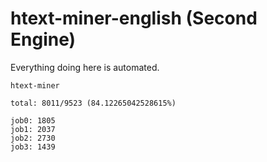 # htext-miner-english (Second Engine)

Everything doing here is automated.

```
htext-miner

total: 8011/9523 (84.12265042528615%)

job0: 1805
job1: 2037
job2: 2730
job3: 1439
```